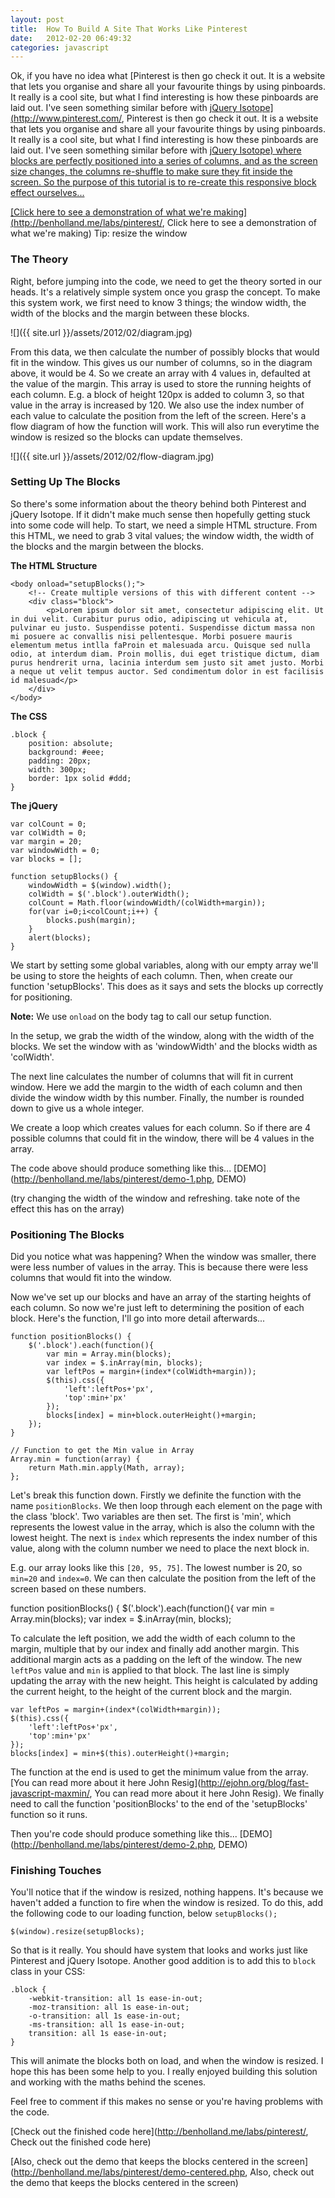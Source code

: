 ```yaml
---
layout: post
title:  How To Build A Site That Works Like Pinterest
date:   2012-02-20 06:49:32
categories: javascript
---
```


Ok, if you have no idea what [Pinterest</a> is then go check it out. It is a website that lets you organise and share all your favourite things by using pinboards. It really is a cool site, but what I find interesting is how these pinboards are laid out. I've seen something similar before with <a href="http://benholland.me/javascript/create-magical-layouts-with-isotope-a-great-jquery-plugin/">jQuery Isotope](http://www.pinterest.com/, Pinterest</a> is then go check it out. It is a website that lets you organise and share all your favourite things by using pinboards. It really is a cool site, but what I find interesting is how these pinboards are laid out. I've seen something similar before with <a href="http://benholland.me/javascript/create-magical-layouts-with-isotope-a-great-jquery-plugin/">jQuery Isotope) where blocks are perfectly positioned into a series of columns, and as the screen size changes, the columns re-shuffle to make sure they fit inside the screen. So the purpose of this tutorial is to re-create this responsive block effect ourselves...

[Click here to see a demonstration of what we're making](http://benholland.me/labs/pinterest/, Click here to see a demonstration of what we're making) Tip: resize the window

### The Theory

Right, before jumping into the code, we need to get the theory sorted in our heads. It's a relatively simple system once you grasp the concept. To make this system work, we first need to know 3 things; the window width, the width of the blocks and the margin between these blocks.

![]({{ site.url }}/assets/2012/02/diagram.jpg)

From this data, we then calculate the number of possibly blocks that would fit in the window. This gives us our number of columns, so in the diagram above, it would be 4. So we create an array with 4 values in, defaulted at the value of the margin. This array is used to store the running heights of each column. E.g. a block of height 120px is added to column 3, so that value in the array is increased by 120. We also use the index number of each value to calculate the position from the left of the screen. Here's a flow diagram of how the function will work. This will also run everytime the window is resized so the blocks can update themselves.

![]({{ site.url }}/assets/2012/02/flow-diagram.jpg)

### Setting Up The Blocks

So there's some information about the theory behind both Pinterest and jQuery Isotope. If it didn't make much sense then hopefully getting stuck into some code will help. To start, we need a simple HTML structure. From this HTML, we need to grab 3 vital values; the window width, the width of the blocks and the margin between the blocks.

**The HTML Structure**

    <body onload="setupBlocks();">
        <!-- Create multiple versions of this with different content -->
        <div class="block">
            <p>Lorem ipsum dolor sit amet, consectetur adipiscing elit. Ut in dui velit. Curabitur purus odio, adipiscing ut vehicula at, pulvinar eu justo. Suspendisse potenti. Suspendisse dictum massa non mi posuere ac convallis nisi pellentesque. Morbi posuere mauris elementum metus intlla faProin et malesuada arcu. Quisque sed nulla odio, at interdum diam. Proin mollis, dui eget tristique dictum, diam purus hendrerit urna, lacinia interdum sem justo sit amet justo. Morbi a neque ut velit tempus auctor. Sed condimentum dolor in est facilisis id malesuad</p>
        </div>
    </body>

**The CSS**

    .block {
        position: absolute;
        background: #eee;
        padding: 20px;
        width: 300px;
        border: 1px solid #ddd;
    }

**The jQuery**

    var colCount = 0;
    var colWidth = 0;
    var margin = 20;
    var windowWidth = 0;
    var blocks = [];

    function setupBlocks() {
        windowWidth = $(window).width();
        colWidth = $('.block').outerWidth();
        colCount = Math.floor(windowWidth/(colWidth+margin));
        for(var i=0;i<colCount;i++) {
            blocks.push(margin);
        }
        alert(blocks);
    }

We start by setting some global variables, along with our empty array we'll be using to store the heights of each column. Then, when create our function 'setupBlocks'. This does as it says and sets the blocks up correctly for positioning.

**Note:** We use `onload` on the body tag to call our setup function.

In the setup, we grab the width of the window, along with the width of the blocks. We set the window with as 'windowWidth' and the blocks width as 'colWidth'.

The next line calculates the number of columns that will fit in current window. Here we add the margin to the width of each column and then divide the window width by this number. Finally, the number is rounded down to give us a whole integer.

We create a loop which creates values for each column. So if there are 4 possible columns that could fit in the window, there will be 4 values in the array.

The code above should produce something like this... [DEMO](http://benholland.me/labs/pinterest/demo-1.php, DEMO)

(try changing the width of the window and refreshing. take note of the effect this has on the array)

### Positioning The Blocks

Did you notice what was happening? When the window was smaller, there were less number of values in the array. This is because there were less columns that would fit into the window.

Now we've set up our blocks and have an array of the starting heights of each column. So now we're just left to determining the position of each block. Here's the function, I'll go into more detail afterwards...

    function positionBlocks() {
        $('.block').each(function(){
            var min = Array.min(blocks);
            var index = $.inArray(min, blocks);
            var leftPos = margin+(index*(colWidth+margin));
            $(this).css({
                'left':leftPos+'px',
                'top':min+'px'
            });
            blocks[index] = min+block.outerHeight()+margin;
        });
    }

    // Function to get the Min value in Array
    Array.min = function(array) {
        return Math.min.apply(Math, array);
    };

Let's break this function down. Firstly we definite the function with the name `positionBlocks`. We then loop through each element on the page with the class 'block'. Two variables are then set. The first is 'min', which represents the lowest value in the array, which is also the column with the lowest height. The next is `index` which represents the index number of this value, along with the column number we need to place the next block in.

E.g. our array looks like this `[20, 95, 75]`. The lowest number is 20, so `min=20` and `index=0`. We can then calculate the position from the left of the screen based on these numbers.

function positionBlocks() {
        $('.block').each(function(){
            var min = Array.min(blocks);
            var index = $.inArray(min, blocks);

To calculate the left position, we add the width of each column to the margin, multiple that by our index and finally add another margin. This additional margin acts as a padding on the left of the window. The new `leftPos` value and `min` is applied to that block. The last line is simply updating the array with the new height. This height is calculated by adding the current height, to the height of the current block and the margin.

    var leftPos = margin+(index*(colWidth+margin));
    $(this).css({
        'left':leftPos+'px',
        'top':min+'px'
    });
    blocks[index] = min+$(this).outerHeight()+margin;

The function at the end is used to get the minimum value from the array. [You can read more about it here John Resig](http://ejohn.org/blog/fast-javascript-maxmin/, You can read more about it here John Resig). We finally need to call the function 'positionBlocks' to the end of the 'setupBlocks' function so it runs.

Then you're code should produce something like this... [DEMO](http://benholland.me/labs/pinterest/demo-2.php, DEMO)

### Finishing Touches

You'll notice that if the window is resized, nothing happens. It's because we haven't added a function to fire when the window is resized. To do this, add the following code to our loading function, below `setupBlocks();`

    $(window).resize(setupBlocks);

So that is it really. You should have system that looks and works just like Pinterest and jQuery Isotope. Another good addition is to add this to `block` class in your CSS:

    .block {
        -webkit-transition: all 1s ease-in-out;
        -moz-transition: all 1s ease-in-out;
        -o-transition: all 1s ease-in-out;
        -ms-transition: all 1s ease-in-out;
        transition: all 1s ease-in-out;
    }

This will animate the blocks both on load, and when the window is resized. I hope this has been some help to you. I really enjoyed building this solution and working with the maths behind the scenes.

Feel free to comment if this makes no sense or you're having problems with the code.

[Check out the finished code here](http://benholland.me/labs/pinterest/, Check out the finished code here)

[Also, check out the demo that keeps the blocks centered in the screen](http://benholland.me/labs/pinterest/demo-centered.php, Also, check out the demo that keeps the blocks centered in the screen)
